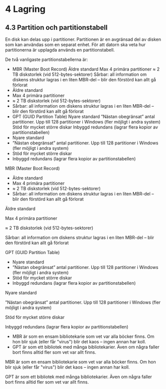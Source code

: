 # 4 Lagring

## 4.3 Partition och partitionstabell

En disk kan delas upp i partitioner. Partitionen är en avgränsad del av disken som kan användas som en separat enhet. För att datorn ska veta hur partitionerna är upplagda används en partitionstabell.

De två vanligaste partitionstabellerna är:

- MBR (Master Boot Record) Äldre standard Max 4 primära partitioner ≈ 2 TB diskstorlek (vid 512-bytes-sektorer) Sårbar: all information om diskens struktur lagras i en liten MBR-del – blir den förstörd kan allt gå förlorat
- Äldre standard
- Max 4 primära partitioner
- ≈ 2 TB diskstorlek (vid 512-bytes-sektorer)
- Sårbar: all information om diskens struktur lagras i en liten MBR-del – blir den förstörd kan allt gå förlorat
- GPT (GUID Partition Table) Nyare standard ”Nästan obegränsat” antal partitioner. Upp till 128 partitioner i Windows (fler möjligt i andra system) Stöd för mycket större diskar Inbyggd redundans (lagrar flera kopior av partitionstabellen)
- Nyare standard
- ”Nästan obegränsat” antal partitioner. Upp till 128 partitioner i Windows (fler möjligt i andra system)
- Stöd för mycket större diskar
- Inbyggd redundans (lagrar flera kopior av partitionstabellen)

MBR (Master Boot Record)

- Äldre standard
- Max 4 primära partitioner
- ≈ 2 TB diskstorlek (vid 512-bytes-sektorer)
- Sårbar: all information om diskens struktur lagras i en liten MBR-del – blir den förstörd kan allt gå förlorat

Äldre standard

Max 4 primära partitioner

≈ 2 TB diskstorlek (vid 512-bytes-sektorer)

Sårbar: all information om diskens struktur lagras i en liten MBR-del – blir den förstörd kan allt gå förlorat

GPT (GUID Partition Table)

- Nyare standard
- ”Nästan obegränsat” antal partitioner. Upp till 128 partitioner i Windows (fler möjligt i andra system)
- Stöd för mycket större diskar
- Inbyggd redundans (lagrar flera kopior av partitionstabellen)

Nyare standard

”Nästan obegränsat” antal partitioner. Upp till 128 partitioner i Windows (fler möjligt i andra system)

Stöd för mycket större diskar

Inbyggd redundans (lagrar flera kopior av partitionstabellen)


- MBR är som en ensam bibliotekarie som vet var alla böcker finns. Om hon blir sjuk (eller får "virus") blir det kaos – ingen annan har koll.
- GPT är som ett bibliotek med många bibliotekarier. Även om några faller bort finns alltid fler som vet var allt finns.

MBR är som en ensam bibliotekarie som vet var alla böcker finns. Om hon blir sjuk (eller får "virus") blir det kaos – ingen annan har koll.

GPT är som ett bibliotek med många bibliotekarier. Även om några faller bort finns alltid fler som vet var allt finns.

